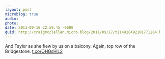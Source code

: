 ```yaml
---
layout: post
microblog: true
audio: 
photo: 
date: 2011-09-16 22:59:45 -0600
guid: http://craigmcclellan.micro.blog/2011/09/17/t114926492101771264.html
---
```

And Taylor as she flew by us on a balcony. Again, top row of the Bridgestone.  [t.co/OHGsHlL2](http://t.co/OHGsHlL2)
